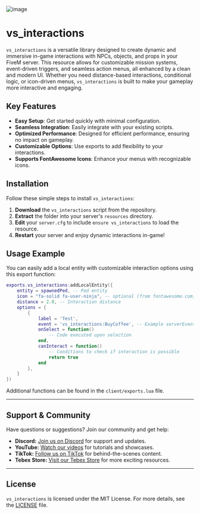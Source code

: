 ![image](https://github.com/user-attachments/assets/86a3b12a-fb86-4150-8d36-f0e1ba9a3962)
# vs_interactions

`vs_interactions` is a versatile library designed to create dynamic and immersive in-game interactions with NPCs, objects, and props in your FiveM server. This resource allows for customizable mission systems, event-driven triggers, and seamless action menus, all enhanced by a clean and modern UI. Whether you need distance-based interactions, conditional logic, or icon-driven menus, `vs_interactions` is built to make your gameplay more interactive and engaging.

## Key Features
- **Easy Setup**: Get started quickly with minimal configuration.
- **Seamless Integration**: Easily integrate with your existing scripts.
- **Optimized Performance**: Designed for efficient performance, ensuring no impact on gameplay.
- **Customizable Options**: Use exports to add flexibility to your interactions.
- **Supports FontAwesome Icons**: Enhance your menus with recognizable icons.

## Installation

Follow these simple steps to install `vs_interactions`:

1. **Download** the `vs_interactions` script from the repository.
2. **Extract** the folder into your server's `resources` directory.
3. **Edit** your `server.cfg` to include `ensure vs_interactions` to load the resource.
4. **Restart** your server and enjoy dynamic interactions in-game!

## Usage Example

You can easily add a local entity with customizable interaction options using this export function:

```lua
exports.vs_interactions:addLocalEntity({
    entity = spawnedPed, -- Ped entity
    icon = "fa-solid fa-user-ninja", -- optional (from fontawesome.com)
    distance = 2.0, -- Interaction distance
    options = {
        {
            label = 'Test',
            event = 'vs_interactions:BuyCoffee', -- Example serverEvent
            onSelect = function()  
                -- Code executed upon selection
            end,
            canInteract = function()
                -- Conditions to check if interaction is possible
                return true
            end
        },
    }
})
```
Additional functions can be found in the `client/exports.lua` file.

---

## Support & Community

Have questions or suggestions? Join our community and get help:

- **Discord:** [Join us on Discord](https://discord.gg/vild) for support and updates.
- **YouTube:** [Watch our videos](https://www.youtube.com/@VildStore) for tutorials and showcases.
- **TikTok:** [Follow us on TikTok](https://www.tiktok.com/@vildstore) for behind-the-scenes content.
- **Tebex Store:** [Visit our Tebex Store](https://vildstore.com) for more exciting resources.

---

## License

`vs_interactions` is licensed under the MIT License. For more details, see the [LICENSE](./LICENSE) file.

